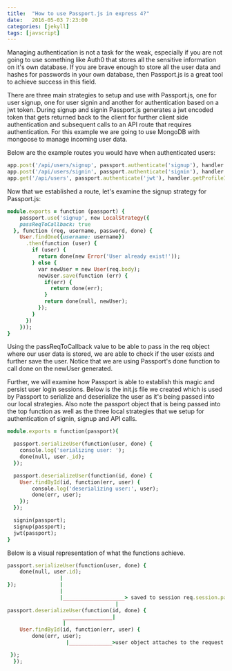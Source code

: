 ```yaml
---
title:  "How to use Passport.js in express 4?"
date:   2016-05-03 7:23:00
categories: [jekyll]
tags: [javscript]
---
```




Managing authentication is not a task for the weak, especially if you are not going to use something like Auth0 that stores all the sensitive information on it's own database. If you are brave enough to store all the user data and hashes for passwords in your own database, then Passport.js is a great tool to achieve success in this field.

There are three main strategies to setup and use with Passport.js, one for user signup, one for user signin and another for authentication based on a jwt token.
During signup and signin Passport.js generates a jwt encoded token that gets returned back to the client for further client side authentication and subsequent calls to an API route that requires authentication. For this example we are going to use MongoDB with mongoose to manage incoming user data.

Below are the example routes you would have when authenticated users:
``` ruby
app.post('/api/users/signup', passport.authenticate('signup'), handler.signup);
app.post('/api/users/signin', passport.authenticate('signin'), handler.signin);
app.get('/api/users', passport.authenticate('jwt'), handler.getProfileInfo);
```

Now that we established a route, let's examine the signup strategy for Passport.js:

``` ruby
module.exports = function (passport) {
	passport.use('signup', new LocalStrategy({
    passReqToCallback: true
  }, function (req, username, password, done) {
    User.findOne({username: username})
      .then(function (user) {
        if (user) {
          return done(new Error('User already exist!'));
        } else {
          var newUser = new User(req.body);
          newUser.save(function (err) {
            if(err) {
              return done(err);
            }
            return done(null, newUser);
          });
        }
      })
    }));
}

```
Using the passReqToCallback value to be able to pass in the req object where our user data is stored, we are able to check if the user exists and further save the user.
Notice that we are using Passport's done function to call done on the newUser generated.

Further, we will examine how Passport is able to establish this magic and persist user login sessions. Below is the init.js file we created which is used by Passport to serialize and deserialize the user as it's being passed into our local strategies. Also note the passport object that is being passed into the top function as well as the three local strategies that we setup for authentication of signin, signup and API calls.


``` ruby
module.exports = function(passport){

  passport.serializeUser(function(user, done) {
    console.log('serializing user: ');
    done(null, user._id);
  });

  passport.deserializeUser(function(id, done) {
    User.findById(id, function(err, user) {
        console.log('deserializing user:', user);
        done(err, user);
    });
  });

  signin(passport);
  signup(passport);
  jwt(passport);
}
```
Below is a visual representation of what the functions achieve.
``` ruby
passport.serializeUser(function(user, done) {
    done(null, user.id);
                 |
});              |
                 |
                 |____________________> saved to session req.session.passport.user = {id:'..'}
                                   |          
passport.deserializeUser(function(id, done) {
                  ________________|
                  |
    User.findById(id, function(err, user) {
        done(err, user);
                   |______________>user object attaches to the request as req.user

 });
  });
```
